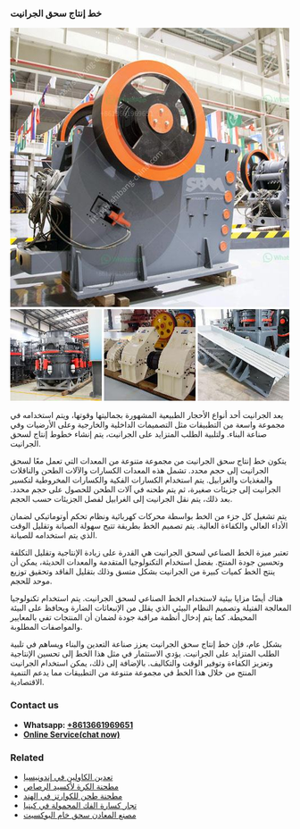 <h3>خط إنتاج سحق الجرانيت</h3><img src='1701850874.jpg' alt=''><p>يعد الجرانيت أحد أنواع الأحجار الطبيعية المشهورة بجماليتها وقوتها، ويتم استخدامه في مجموعة واسعة من التطبيقات مثل التصميمات الداخلية والخارجية وعلى الأرضيات وفي صناعة البناء. ولتلبية الطلب المتزايد على الجرانيت، يتم إنشاء خطوط إنتاج لسحق الجرانيت.</p><p>يتكون خط إنتاج سحق الجرانيت من مجموعة متنوعة من المعدات التي تعمل معًا لسحق الجرانيت إلى حجم محدد. تشمل هذه المعدات الكسارات والآلات الطحن والناقلات والمغذيات والغرابيل. يتم استخدام الكسارات الفكية والكسارات المخروطية لتكسير الجرانيت إلى جزيئات صغيرة، ثم يتم طحنه في آلات الطحن للحصول على حجم محدد. بعد ذلك، يتم نقل الجرانيت إلى الغرابيل لفصل الجزيئات حسب الحجم.</p><p>يتم تشغيل كل جزء من الخط بواسطة محركات كهربائية ونظام تحكم أوتوماتيكي لضمان الأداء العالي والكفاءة العالية. يتم تصميم الخط بطريقة تتيح سهولة الصيانة وتقليل الوقت الذي يتم استخدامه للصيانة.</p><p>تعتبر ميزة الخط الصناعي لسحق الجرانيت هي القدرة على زيادة الإنتاجية وتقليل التكلفة وتحسين جودة المنتج. بفضل استخدام التكنولوجيا المتقدمة والمعدات الحديثة، يمكن أن ينتج الخط كميات كبيرة من الجرانيت بشكل متسق وذلك بتقليل الفاقد وتحقيق توزيع موحد للحجم.</p><p>هناك أيضًا مزايا بيئية لاستخدام الخط الصناعي لسحق الجرانيت. يتم استخدام تكنولوجيا المعالجة الفتيلة وتصميم النظام البيئي الذي يقلل من الإنبعاثات الضارة ويحافظ على البيئة المحيطة. كما يتم إدخال أنظمة مراقبة جودة لضمان أن المنتجات تفي بالمعايير والمواصفات المطلوبة.</p><p>بشكل عام، فإن خط إنتاج سحق الجرانيت يعزز صناعة التعدين والبناء ويساهم في تلبية الطلب المتزايد على الجرانيت. يؤدي الاستثمار في مثل هذا الخط إلى تحسين الإنتاجية وتعزيز الكفاءة وتوفير الوقت والتكاليف. بالإضافة إلى ذلك، يمكن استخدام الجرانيت المنتج من خلال هذا الخط في مجموعة متنوعة من التطبيقات مما يدعم التنمية الاقتصادية.</p><h3>Contact us</h3><ul><li><strong>Whatsapp:&nbsp;<a href="https://wa.me/8613661969651">+8613661969651</a></strong></li><li><a href="https://swt.shibang-china.com/?git&amp;zhl&amp;خط إنتاج سحق الجرانيت"><strong>Online Service(chat now)</strong></a></li></ul><h3>Related</h3><ul><li><a href='تعدين الكاولين في إندونيسيا.md'>تعدين الكاولين في إندونيسيا</a></li><li><a href='مطحنة الكرة لأكسيد الرصاص.md'>مطحنة الكرة لأكسيد الرصاص</a></li><li><a href='مطحنة طحن للكوارتز في الهند.md'>مطحنة طحن للكوارتز في الهند</a></li><li><a href='تجار كسارة الفك المحمولة في كينيا.md'>تجار كسارة الفك المحمولة في كينيا</a></li><li><a href='مصنع المعادن سحق خام البوكسيت.md'>مصنع المعادن سحق خام البوكسيت</a></li></ul>